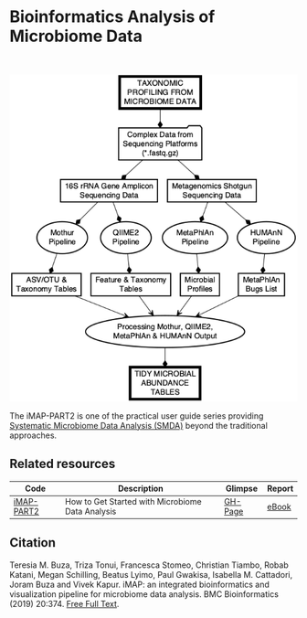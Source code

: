 # Bioinformatics Analysis of Microbiome Data

<br>

![Workflow for bioinformatics analysis of microbiome data.](img/part2_flow.png)

The iMAP-PART2 is one of the practical user guide series</strong> providing <a class="text-light" href="https://complexdatainsights.com/books/microbiome-analysis/end-to-end-user-guide/">Systematic Microbiome Data Analysis (SMDA)</a> beyond the traditional approaches. 

## Related resources

|Code| Description| Glimpse | Report |
|--------------------|---------------------------------------------|-----------|-------|
|[iMAP-PART2](https://github.com/tmbuza/iMAP-part2/) | How to Get Started with Microbiome Data Analysis |[GH-Page](https://tmbuza.github.io/iMAP-part2/) | [eBook](https://complexdatainsights.com/books/microbiome-analysis/bioinformatics-analysis) |


## Citation
Teresia M. Buza, Triza Tonui, Francesca Stomeo, Christian Tiambo, Robab Katani, Megan Schilling, Beatus Lyimo, Paul Gwakisa, Isabella M. Cattadori, Joram Buza and Vivek Kapur. iMAP: an integrated bioinformatics and visualization pipeline for microbiome data analysis. BMC Bioinformatics (2019) 20:374. [Free Full Text](https://rdcu.be/b5iVj).

